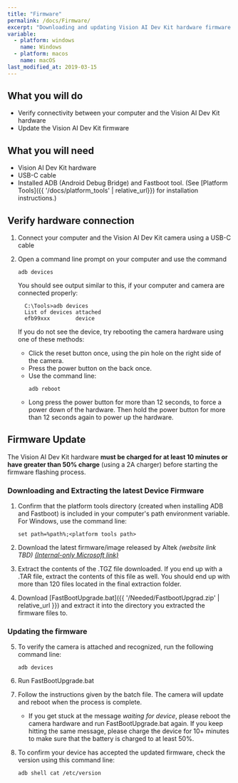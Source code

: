 ```yaml
---
title: "Firmware"
permalink: /docs/Firmware/
excerpt: "Downloading and updating Vision AI Dev Kit hardware firmware."
variable:
  - platform: windows
    name: Windows
  - platform: macos
    name: macOS
last_modified_at: 2019-03-15
---
```


## What you will do

* Verify connectivity between your computer and the Vision AI Dev Kit hardware
* Update the Vision AI Dev Kit firmware

## What you will need

* Vision AI Dev Kit hardware
* USB-C cable
* Installed ADB (Android Debug Bridge) and Fastboot tool. (See [Platform Tools]({{ '/docs/platform_tools' | relative_url}}) for installation instructions.)

## Verify hardware connection

1. Connect your computer and the Vision AI Dev Kit camera using a USB-C cable
2. Open a command line prompt on your computer and use the command
     ```
     adb devices
     ```

    You should see output similar to this, if your computer and camera are connected properly:  

         C:\Tools>adb devices
         List of devices attached  
         efb99xxx        device  
         
    If you do not see the device, try rebooting the camera hardware using one of these methods:

    * Click the reset button once, using the pin hole on the right side of the camera.
    * Press the power button on the back once.
    * Use the command line:
        ```
        adb reboot
        ```
    * Long press the power button for more than 12 seconds, to force a power down of the hardware. Then hold the power button for more than 12 seconds again to power up the hardware.

## Firmware Update
The Vision AI Dev Kit hardware **must be charged for at least 10 minutes or have greater than 50% charge** (using a 2A charger) before starting the firmware flashing process.

### Downloading and Extracting the latest Device Firmware
1. Confirm that the platform tools directory (created when installing ADB and Fastboot) is included in your computer's path environment variable. For Windows, use the command line:
    ```
    set path=%path%;<platform tools path>
    ```
2. Download the latest firmware/image released by Altek *(website link TBD)* [*(Internal-only Microsoft link)*](https://microsoftapc.sharepoint.com/teams/Selfhost-VisionAIDevKit/Shared%20Documents/General/Altek%20FW%20Image/NextUnderTest)

3. Extract the contents of the .TGZ file downloaded. If you end up with a .TAR file, extract the contents of this file as well. You should end up with more than 120 files located in the final extraction folder.

4. Download [FastBootUpgrade.bat]({{ '/Needed/FastbootUpgrad.zip' | relative_url }}) and extract it into the directory you extracted the firmware files to.

### Updating the firmware

5. To verify the camera is attached and recognized, run the following command line:
    ```
    adb devices
    ```

6. Run FastBootUpgrade.bat

7. Follow the instructions given by the batch file. The camera will update and reboot when the process is complete.
    * If you get stuck at the message *waiting for device*, please reboot the camera hardware and run FastBootUpgrade.bat again. If you keep hitting the same message, please charge the device for 10+ minutes to make sure that the battery is charged to at least 50%.

8. To confirm your device has accepted the updated firmware, check the version using this command line:
    ```
    adb shell cat /etc/version
    ```
